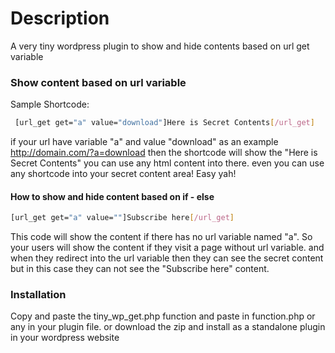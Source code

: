 # Description

A very tiny wordpress plugin to show and hide contents based on url get variable

### Show content based on url variable
Sample Shortcode: 

```sh 
 [url_get get="a" value="download"]Here is Secret Contents[/url_get] 
```

if your url have variable "a" and value "download" as an example http://domain.com/?a=download then the shortcode will show the "Here is Secret Contents" you can use any html content into there. even you can use any shortcode into your secret content area! Easy yah!

#### How to show and hide content based on if - else

```sh 
[url_get get="a" value=""]Subscribe here[/url_get] 
```
This code will show the content if there has no url variable named "a". So your users will show the content if they visit a page without url variable. and when they redirect into the url variable then they can see the secret content but in this case they can not see the "Subscribe here" content.

### Installation

Copy and paste the tiny_wp_get.php function and paste in function.php or any in your plugin file. or download the zip and install as a standalone plugin in your wordpress website